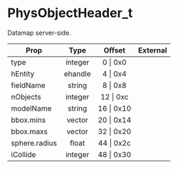 # PhysObjectHeader_t

Datamap server-side.

|Prop|Type|Offset|External|
|---|:-:|:-:|--:|
|type|integer|0 \| 0x0||
|hEntity|ehandle|4 \| 0x4||
|fieldName|string|8 \| 0x8||
|nObjects|integer|12 \| 0xc||
|modelName|string|16 \| 0x10||
|bbox.mins|vector|20 \| 0x14||
|bbox.maxs|vector|32 \| 0x20||
|sphere.radius|float|44 \| 0x2c||
|iCollide|integer|48 \| 0x30||

